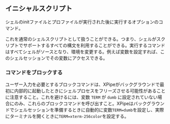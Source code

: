 ## イニシャルスクリプト

シェルのinitファイルとプロファイルが実行された後に実行するオプションのコマンド。

これを通常のシェルスクリプトとして扱うことができる。つまり、シェルがスクリプトでサポートするすべての構文を利用することができる。実行するコマンドはすべてシェルがソースとなり、環境を変更する。例えば変数を設定すれば、このシェルセッションでその変数にアクセスできる。

### コマンドをブロックする

ユーザー入力を必要とするブロックコマンドは、XPipeがバックグラウンドで最初に内部的に起動したときにシェルプロセスをフリーズさせる可能性があることに注意すること。これを避けるには、変数 `TERM` が `dumb` に設定されていない場合にのみ、これらのブロックコマンドを呼び出すこと。XPipeはバックグラウンドでシェルセッションを準備するときに自動的に変数`TERM=dumb`を設定し、実際にターミナルを開くときに`TERM=xterm-256color`を設定する。